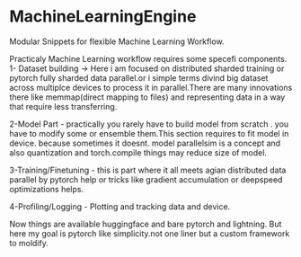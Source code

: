 # MachineLearningEngine
Modular Snippets for flexible Machine Learning Workflow.

Practicaly Machine Learning workflow requires some specefi components.
1- Dataset building -> Here i am focused on distributed sharded training or pytorch fully sharded data parallel.or i simple terms divind big dataset across multiplce devices to
process it in parallel.There are many innovations there like memmap(direct mapping to files) and representing data in a way that require less transferring.

2-Model Part - practically you rarely have to build model from scratch . you have to modify some or ensemble them.This section requires to fit model in device. because sometimes it doesnt.
model parallelsim is a concept and also quantization and torch.compile things may reduce size of model.

3-Training/Finetuning - this is part where it all meets agian distributed data parallel by pytorch help or tricks like gradient accumulation or deepspeed optimizations helps.

4-Profiling/Logging - Plotting and tracking data and device.

Now things are available huggingface and bare pytorch and lightning. But here my goal is pytorch like simplicity.not one liner but a custom framework to moldify.
